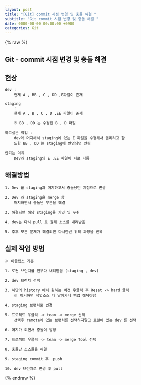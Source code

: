 ```yaml
---  
layout: post  
title: "[Git] commit 시점 변경 및 충돌 해결 "  
subtitle: "Git commit 시점 변경 및 충돌 해결 "  
date: 0000-00-00 00:00:00 +0900  
categories: Git  
---  
```

{% raw %}  
## Git - commit 시점 변경 및 충돌 해결  
  
## 현상  
  
	dev :  
		현재 A , BB , C , DD ,E파일이 존재  
  
	staging  
		:  
		현재 A , B , C , D ,EE 파일이 존재  
  
		※ BB , DD 는 수정된 B , D 파일  
  
	하고싶은 작업 :  
		dev와 머지해서 staging에 있는 E 파일을 수정해서 올리려고 함  
		또한 BB , DD 는 staging에 반영되면 안됨  
  
	안되는 이유  
		Dev와 staging의 E ,EE 파일이 서로 다름  
  
## 해결방법  
  
	1. Dev 를 staging과 머지하고서 충돌났던 지점으로 변경  
  
	2. Dev 와 staging을 merge 함  
		머지하면서 충돌난 부분을 해결  
  
	3. 해결되면 해당 staging을 커밋 및 푸쉬  
  
	4. dev는 다시 pull 로 원래 소스를 내려받음  
  
	5. 추후 모든 문제가 해결되면 다시한번 위의 과정을 반복  
  
## 실제 작업 방법  
	※ 이클립스 기준  
  
	1. 로컨 브런치를 전부다 내려받음 (staging , dev)  
  
	2. dev 브런치 선택  
  
	3. 하단의 history 에서 원하는 버전 우클릭 후 Reset -> hard 클릭  
		※ 이거하면 작업소스 다 날아가니 백업 해둬야함  
  
	4. staging 브런치로 변경  
  
	5. 프로젝트 우클릭 -> team -> merge 선택  
		선택후 remote에 있는 브런치를 선택하지말고 로컬에 있는 dev 를 선택  
  
	6. 머지가 되면서 충돌이 발생  
  
	7. 프로젝트 우클릭 -> team -> merge Tool 선택  
  
	8. 충돌난 소스들을 해결  
  
	9. staging commit 후  push  
  
	10. dev 브런치로 변경 후 pull  
  
{% endraw %}